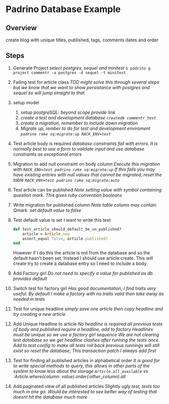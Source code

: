 Padrino Database Example
========================

## Overview
create blog with unique titles, published, tags, comments
dates and order

## Steps

1. Generate Project
	*select postgres, sequel and minitest*
	`$ padrino g project commentr -a postgres -d sequel -t minitest`

2. Failing test for article class
	*TDD might solve this through several steps but we know that we want to show persistance with postgres and sequel so will jump straight to that*

3. setup model
	1. *setup postgreSQL: beyond scope provide link*
	2. *create a test and development database `createdb commentr_test`*
	3. *create a migration, remember to include down migration*
	4. *Migrate up, rember to do for test and development enviroment `padrino rake sq:migrate:up RACK_ENV=test`*

4. Test article body is required
	*database constraints fail with errors. It is normally best to use a form to validate input and use database constraints as exceptional errors*

5. Migration to add null constraint on body column
	*Execute this migration with `RACK_ENV=test padrino rake sq:migrate:up`*
	*If this fails you may have existing entries with null values that cannot be migrated, reset the table `RACK_ENV=test padrino rake sq:migrate:auto`*

6. Test article can be published
	*Note setting value with symbol containing question mark. This gives ruby convention booleans*

7. Write migration for published column
	*Note table column may contain Qmark. set default value to false*

8. Test default value is set
	I want to write this test

	```ruby
	def test_article_should_default_be_un_published?
		article = Article.new
		assert_equal false, article.published?
	end
	```

	However if I do this the article is not from the database and so the default hasn't been set. Instead I should use article create. This will create try to create a database entry so I need to include a body.

9. Add Factory girl
	*Do not need to specify a value for published as db provides default*

10. Switch test for factory girl
	*Has good documentation, I find traits very useful.*
	*By default I make a factory with no traits valid then take away as needed in tests*

11. Test for unique headline
	*simply save one article then copy headline and try creating a new article*

12. Add Unique Headline to article
	*No headline is required all previous tests of body and published require a headline, add to factory*
	*Headlines must be unique so we use a factory girl sequence*
	*We are not clearing test database so we get headline clashes after running the tests once. Add to test config to make all tests roll back previous runnings will still exist so reset the database, This transaction patch I always add first*

13. Test for finding all published articles in alphabetical order
	*It is good for to write special methods to query, this allows in other parts of the system to know less about the storage `Article.all_available` vs `Article.where(column: value).order(:other_column).all*

14. Add paginated view of all published articles
	*Slightly ugly test, tests too much in one go. Would be interested to see better way of testing that doesnt hit the database much more*
